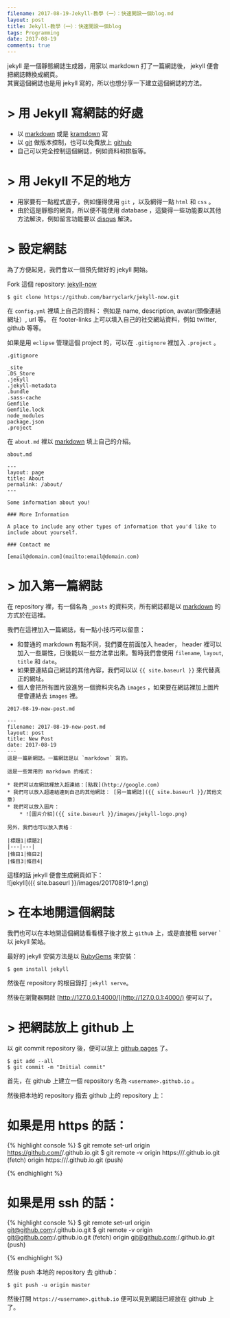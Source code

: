 ```yaml
---
filename: 2017-08-19-Jekyll-教學（一）：快速開設一個blog.md
layout: post
title: Jekyll-教學（一）：快速開設一個blog
tags: Programming
date: 2017-08-19
comments: true
---
```


jekyll 是一個靜態網誌生成器，用家以 markdown 打了一篇網誌後， jekyll 便會把網誌轉換成網頁。  
其實這個網誌也是用 jekyll 寫的，所以也想分享一下建立這個網誌的方法。 

# > 用 Jekyll 寫網誌的好處
* 以 [markdown](https://daringfireball.net/projects/markdown/syntax) 或是 [kramdown](https://kramdown.gettalong.org) 寫
* 以 [git](https://git-scm.com) 做版本控制，也可以免費放上 [github](https://github.com)
* 自己可以完全控制這個網誌，例如資料和排版等。

# > 用 Jekyll 不足的地方
* 用家要有一點程式底子，例如懂得使用 `git` ，以及網得一點 `html` 和 `css` 。
* 由於這是靜態的網頁，所以便不能使用 database ，這變得一些功能要以其他方法解決，例如留言功能要以 [disqus](https://disqus.com) 解決。

# > 設定網誌

為了方便起見，我們會以一個預先做好的 jekyll 開始。

Fork 這個 repository: [jekyll-now](https://github.com/barryclark/jekyll-now)

```
$ git clone https://github.com/barryclark/jekyll-now.git
```

在 `config.yml` 裡填上自己的資料：
例如是 name, description, avatar(頭像連結網址）, url 等。
在 footer-links 上可以填入自己的社交網站資料，例如 twitter, github 等等。

如果是用 `eclipse` 管理這個 project 的，可以在 `.gitignore` 裡加入 `.project` 。

`.gitignore`
```
_site
.DS_Store
.jekyll
.jekyll-metadata
.bundle
.sass-cache
Gemfile
Gemfile.lock
node_modules
package.json
.project
```

在 `about.md` 裡以 [markdown](https://daringfireball.net/projects/markdown/syntax) 填上自己的介紹。

`about.md`
```
---
layout: page
title: About
permalink: /about/
---

Some information about you!

### More Information

A place to include any other types of information that you'd like to include about yourself.

### Contact me

[email@domain.com](mailto:email@domain.com)
```

# > 加入第一篇網誌

在 repository 裡，有一個名為 `_posts` 的資料夾，所有網誌都是以 [markdown](https://daringfireball.net/projects/markdown/syntax) 的方式於在這裡。

我們在這裡加入一篇網誌，有一點小技巧可以留意：

* 和普通的 markdown 有點不同，我們要在前面加入 header， header 裡可以加入一些屬性，日後能以一些方法拿出來。暫時我們會使用 `filename`, `layout`, `title` 和 `date`。
* 如果要連結自己網誌的其他內容，我們可以以 `{{ site.baseurl }}` 來代替真正的網址。
* 個人會把所有圖片放進另一個資料夾名為 `images` ，如果要在網誌裡加上圖片便會連結去 `images` 裡。

`2017-08-19-new-post.md`
```
---
filename: 2017-08-19-new-post.md
layout: post
title: New Post
date: 2017-08-19
---
這是一篇新網誌。一篇網誌是以 `markdown` 寫的。

這是一些常用的 markdown 的格式：

* 我們可以在網誌裡放入超連結：[點我](http://google.com)
* 我們可以放入超連結連到自己的其他網誌： [另一篇網誌]({{ site.baseurl }}/其他文章)  
* 我們可以放入圖片：
	* ![圖片介紹]({{ site.baseurl }}/images/jekyll-logo.png)

另外，我們也可以放入表格：

|標題1|標題2|
|---|---|
|條目1|條目2|
|條目3|條目4|
```

這樣的話 jekyll 便會生成網頁如下：  
![jekyll]({{ site.baseurl }}/images/20170819-1.png)

# > 在本地開這個網誌

我們也可以在本地開這個網誌看看樣子後才放上 `github` 上，或是直接租 server ` 以 jekyll 架站。

最好的 jekyll 安裝方法是以 [RubyGems](https://rubygems.org) 來安裝：

```
$ gem install jekyll
```

然後在 repository 的根目錄打 `jekyll serve`。

然後在瀏覽器開啟 [http://127.0.0.1:4000/](http://127.0.0.1:4000/) 便可以了。

# > 把網誌放上 github 上

以 git commit repository 後，便可以放上 [github pages](https://pages.github.com) 了。

```
$ git add --all
$ git commit -m "Initial commit"
```

首先，在 github 上建立一個 repository 名為 `<username>.github.io` 。

然後把本地的 repository 指去 github 上的 repository 上：

# 如果是用 https 的話：
{% highlight console %}
$ git remote set-url origin https://github.com/<username>/<username>.github.io.git
$ git remote -v
origin https://<username>/<username>.github.io.git (fetch)
origin https://<username>/<username>.github.io.git (push)
  
{% endhighlight %}

# 如果是用 ssh 的話：
{% highlight console %}
$ git remote set-url origin git@github.com:<username>/<username>.github.io.git
$ git remote -v
origin git@github.com:<username>/<username>.github.io.git (fetch)
origin git@github.com:<username>/<username>.github.io.git (push)
  
{% endhighlight %}

然後 push 本地的 repository 去 github：

```
$ git push -u origin master
```

然後打開 `https://<username>.github.io` 便可以見到網誌已經放在 github 上了。


